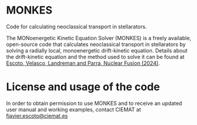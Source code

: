 # MONKES
 Code for calculating neoclassical transport in stellarators.

The MONoenergetic Kinetic Equation Solver (MONKES) is a freely available, open-source code that calculates neoclassical transport in stellarators by solving a radially local, monoenergetic drift-kinetic equation. Details about the drift-kinetic equation and the method used to solve it can be found at [Escoto, Velasco, Landreman and Parra, Nuclear Fusion (2024)](https://iopscience.iop.org/article/10.1088/1741-4326/ad3fc9).

# License and usage of the code
In order to obtain permission to use MONKES and to receive an updated user manual and working examples, contact CIEMAT at fjavier.escoto@ciemat.es
